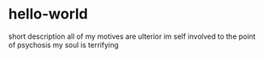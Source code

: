 # hello-world
short description
all of my motives are ulterior
im self involved to the point of psychosis
my soul is terrifying
